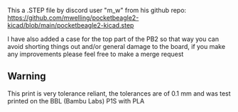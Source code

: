 This a .STEP file by discord user "m_w" from his github repo: https://github.com/mwelling/pocketbeagle2-kicad/blob/main/pocketbeagle2-kicad.step


I have also added a case for the top part of the PB2 so that way you can avoid shorting things out and/or general damage to the board, if you make any improvements please feel free to make a merge request 

Warning
-
This print is very tolerance reliant, the tolerances are of 0.1 mm and was test printed on the BBL (Bambu Labs) P1S with PLA
